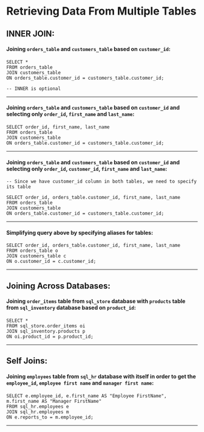 # Retrieving Data From Multiple Tables

## INNER JOIN:

#### Joining `orders_table` and `customers_table` based on `customer_id`:
```mysql
SELECT *
FROM orders_table
JOIN customers_table
ON orders_table.customer_id = customers_table.customer_id;

-- INNER is optional
```

---

#### Joining `orders_table` and `customers_table` based on `customer_id` and selecting only `order_id`, `first_name` and `last_name`:
```mysql
SELECT order_id, first_name, last_name
FROM orders_table
JOIN customers_table
ON orders_table.customer_id = customers_table.customer_id;
```

---


#### Joining `orders_table` and `customers_table` based on `customer_id` and selecting only `order_id`, `customer_id`, `first_name` and `last_name`:
```mysql
-- Since we have customer_id column in both tables, we need to specify its table

SELECT order_id, orders_table.customer_id, first_name, last_name
FROM orders_table
JOIN customers_table
ON orders_table.customer_id = customers_table.customer_id;
```

---

#### Simplifying query above by specifying aliases for tables:
```mysql
SELECT order_id, orders_table.customer_id, first_name, last_name
FROM orders_table o
JOIN customers_table c
ON o.customer_id = c.customer_id;
```
---

## Joining Across Databases:

#### Joining `order_items` table from `sql_store` database with `products` table from `sql_inventory` database based on `product_id`:
```mysql
SELECT *
FROM sql_store.order_items oi
JOIN sql_inventory.products p
ON oi.product_id = p.product_id;
```

---

## Self Joins:

#### Joining `employees` table from `sql_hr` database with itself in order to get the `employee_id`, `employee first name` and `manager first name`:
```mysql
SELECT e.employee_id, e.first_name AS "Employee FirstName", m.first_name AS "Manager FirstName"
FROM sql_hr.employees e
JOIN sql_hr.employees m
ON e.reports_to = m.employee_id;
```

---
